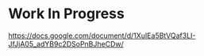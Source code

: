 # Work In Progress

https://docs.google.com/document/d/1XuIEa5BtVQaf3LI-JfJjA05_adYB9c2DSoPnBJheCDw/
